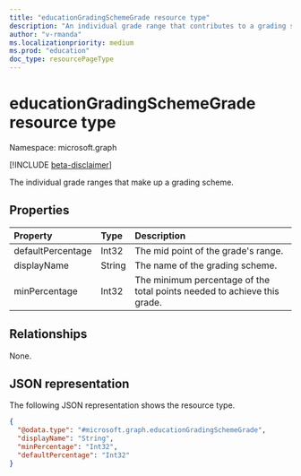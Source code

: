 ```yaml
---
title: "educationGradingSchemeGrade resource type"
description: "An individual grade range that contributes to a grading scheme"
author: "v-rmanda"
ms.localizationpriority: medium
ms.prod: "education"
doc_type: resourcePageType
---
```


# educationGradingSchemeGrade resource type

Namespace: microsoft.graph

[!INCLUDE [beta-disclaimer](../../includes/beta-disclaimer.md)]

The individual grade ranges that make up a grading scheme.

## Properties
|Property|Type|Description|
|:---|:---|:---|
|defaultPercentage|Int32|The mid point of the grade's range. |
|displayName|String|The name of the grading scheme.|
|minPercentage|Int32|The minimum percentage of the total points needed to achieve this grade.|

## Relationships
None.

## JSON representation
The following JSON representation shows the resource type.
<!-- {
  "blockType": "resource",
  "@odata.type": "microsoft.graph.educationGradingSchemeGrade"
}
-->
``` json
{
  "@odata.type": "#microsoft.graph.educationGradingSchemeGrade",
  "displayName": "String",
  "minPercentage": "Int32",
  "defaultPercentage": "Int32"
}
```

